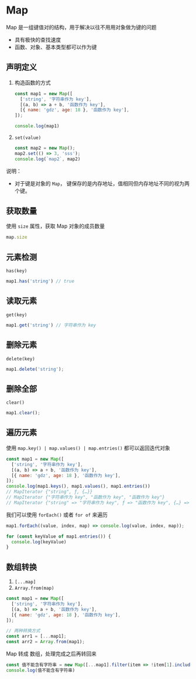 # Map
Map 是一组键值对的结构，用于解决以往不用用对象做为键的问题
* 具有极快的查找速度
* 函数、对象、基本类型都可以作为键




## 声明定义
1. 构造函数的方式
    ```javascript
    const map1 = new Map([
      ['string', '字符串作为 key'],
      [(a, b) => a + b, '函数作为 key'],
      [{ name: 'gdz', age: 18 }, '函数作为 key'],
    ]);
    
    console.log(map1)
    ```

2. `set(value)` 

   ```javascript
   const map2 = new Map();
   map2.set(() => 3, 'sss');
   console.log(`map2`, map2)
   ```

说明：

* 对于键是对象的 `Map`， 键保存的是内存地址，值相同但内存地址不同的视为两个键。



## 获取数量

使用 `size`  属性，获取 Map 对象的成员数量

```javascript
map.size
```



## 元素检测

`has(key)`

```javascript
map1.has('string') // true
```



## 读取元素

`get(key)`

```javascript
map1.get('string') // 字符串作为 key
```



## 删除元素

`delete(key)`

```javascript
map1.delete('string');
```



## 删除全部

`clear()`

```javascript
map1.clear();
```



## 遍历元素

使用 `map.key() | map.values() | map.entries()` 都可以返回迭代对象
```javascript
const map1 = new Map([
  ['string', '字符串作为 key'],
  [(a, b) => a + b, '函数作为 key'],
  [{ name: 'gdz', age: 18 }, '函数作为 key'],
]);
console.log(map1.keys(), map1.values(), map1.entries())
// MapIterator {"string", ƒ, {…}}
// MapIterator {"字符串作为 key", "函数作为 key", "函数作为 key"}
// MapIterator {"string" => "字符串作为 key", ƒ => "函数作为 key", {…} => "函数作为 key"}
```

我们可以使用 `forEach()` 或者 `for of` 来遍历
```javascript
map1.forEach((value, index, map) => console.log(value, index, map));

for (const keyValue of map1.entries()) {
  console.log(keyValue)
}

```



## 数组转换

1. `[...map]`
2. `Array.from(map)`

```javascript
const map1 = new Map([
  ['string', '字符串作为 key'],
  [(a, b) => a + b, '函数作为 key'],
  [{ name: 'gdz', age: 18 }, '函数作为 key'],
]);

// 两种转换方式
const arr1 = [...map1];
const arr2 = Array.from(map1);
```

Map 转成 数组，处理完成之后再转回来
```javascript
const 值不能含有字符串 = new Map([...map1].filter(item => !item[1].includes('字符串')));
console.log(值不能含有字符串)
```

